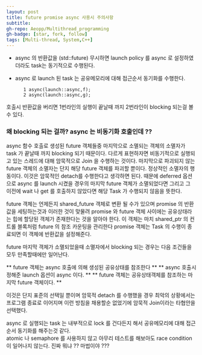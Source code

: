 ```yaml
---
layout: post
title: future promise async 사용시 주의사항
subtitle:
gh-repo: Aeopp/Multithread_programming
gh-badge: [star, fork, follow]
tags: [Multi-thread, System,C++]
---
```


* async 의 반환값을 (std::future<T>) 무시하면  launch policy 를 async 로 설정하였더라도 task는  동기적으로 수행된다. 
* async 로 launch 된 task 는 공유메모리에 대해 접근순서 동기화를 수행한다.

         1 async(launch::async,f);
         2 async(launch::async,g);

호출시 반환값을 버리면 1번라인의 실행이 끝날때 까지 2번라인이 blocking 되는걸 볼 수 있다.
### 왜 blocking 되는 걸까? async 는 비동기화 호출인데 ?? 

async 함수 호출로 생성된 future 객체들중 마지막으로 소멸되는 객체의 소멸자가 task 가 끝날때 까지 blocking 되기 때문이다.
다르게 표현하자면 비동기적으로 실행되고 있는 스레드에 대해 암묵적으로 Join 을 수행하는 것이다.
마지막으로 파괴되지 않는 future 객체의 소멸자는 단지 해당 future 객체를 파괴할 뿐이다. 정상적인 소멸자의 행동이다.
이것은 암묵적인 detach를 수행한다고 생각하면 된다. 때문에 deferred 옵션으로 async 를 launch 시켰을 경우의 마지막 future 객체가 소멸되었다면
그리고 그 이전에 wait 나 get 를 호출하지 않았다면 해당 Task 가 수행되지 않음을 뜻한다.

future 객체는 언제든지 shared_future 객체로 변환 될 수가 있으며 promise 의 반환값을 세팅하는것과 이러한 것이 맞물려 promise 와 future 객체 사이에는
공유상태라는 힙에 할당된 객체가 존재한다는 것을 알아야 한다. 이 객체는 마치 shared_ptr 의 컨트롤 블록처럼 
future 의 참조 카운팅을 관리한다 promise 객체는 Task 의 수행이 종료되면 이 객체에 반환값을 설정해준다. 

future 마지막 객체가 소멸되었을때 소멸자에서 blocking 되는 경우는 다음 조건들을 모두 만족할때에만 일어난다.

** future 객체는 async 호출에 의해 생성된 공유상태를 참조한다 **
** async 호출시 정해준 launch 옵션이 async 이다. **
** future 객체는 공유상태객체를 참조하는 마지막 future 객체이다. **

이것은 단지 표준의 선택일 뿐이며 암묵적 detach 를 수행했을 경우 최악의 상황에서는 프로그램 종료로 이어지며 이런 방침을 채용할순 없었기에 
암묵적 Join이라는 타협안을 선택했다.

async 로 실행되는 task 는 내부적으로 lock 를 건다든지 해서 공유메모리에 대해 접근순서 동기화를 해주는것 같다.  
atomic 나 semaphore 를 사용하지 않고 아무리 테스트를 해보아도 race condition 이 일어나지 않는다.
진짜 뭐냐 ?? 마법이야 ???
